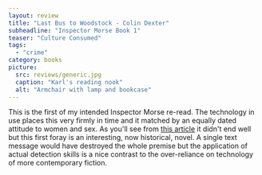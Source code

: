 ```yaml
---
layout: review
title: "Last Bus to Woodstock - Colin Dexter"
subheadline: "Inspector Morse Book 1"
teaser: "Culture Consumed"
tags:
  - "crime"
category: books
picture:
  src: reviews/generic.jpg
  caption: "Karl's reading nook"
  alt: "Armchair with lamp and bookcase"
---
```


This is the first of my intended Inspector Morse re-read. The technology in use places this
very firmly in time and it matched by an equally dated attitude to women and sex. As you'll 
see from [this article](/articles/article/a-readers-remorse/) it didn't end well but
this first foray is an interesting, now historical, novel. A single text message
would have destroyed the whole premise but the application of actual detection skills
is a nice contrast to the over-reliance on technology of more contemporary fiction.
